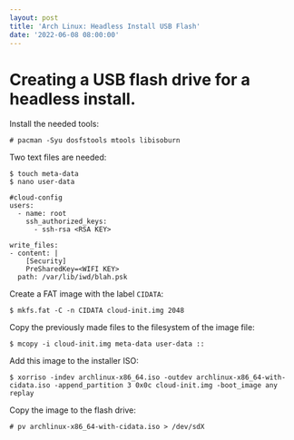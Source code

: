 ```yaml
---
layout: post
title: 'Arch Linux: Headless Install USB Flash'
date: '2022-06-08 08:00:00'
---
```


# Creating a USB flash drive for a headless install.

Install the needed tools:

```
# pacman -Syu dosfstools mtools libisoburn
```

Two text files are needed:

```
$ touch meta-data
$ nano user-data
```

```
#cloud-config
users:
  - name: root
    ssh_authorized_keys:
      - ssh-rsa <RSA KEY>

write_files:
- content: |
    [Security]
    PreSharedKey=<WIFI KEY>
  path: /var/lib/iwd/blah.psk
```

Create a FAT image with the label `CIDATA`:

```
$ mkfs.fat -C -n CIDATA cloud-init.img 2048
```

Copy the previously made files to the filesystem of the image file:

```
$ mcopy -i cloud-init.img meta-data user-data ::

```

Add this image to the installer ISO:

```
$ xorriso -indev archlinux-x86_64.iso -outdev archlinux-x86_64-with-cidata.iso -append_partition 3 0x0c cloud-init.img -boot_image any replay
```

Copy the image to the flash drive:

```
# pv archlinux-x86_64-with-cidata.iso > /dev/sdX
```

